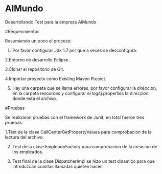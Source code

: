 # AlMundo
Desarrollando Test para la empresa AlMundo
 
#Requerimientos

Resumiendo un poco el proceso:

1. Por favor configurar Jdk 1.7 por que a veces se desconfigura.

2.Entorno de desarrollo Eclipse. 

3.Clonar el repositorio de Git.

4.Importar proyecto como Existing Maven Project.

5. Hay una carpeta que se llama errores, por favor configurar la direccion,
   en la carpeta resources y configurar el log4j.properties la direccion donde esta el archivo.


#Pruebas

Se realizaron pruebas con el framework de Junit, en total fueron tres pruebas:

1.Test de la clase CallCenterGetPropertyValues para comprobacion de la lectura del archivo.

2. Test de la clase EmpleadoFactory para comprobacion de la creacion de los empleados.

3. Test final de la clase DispatcherImpl se hizo un test dinamico para que introduzcan cuantas llamadas quieren hacer.



